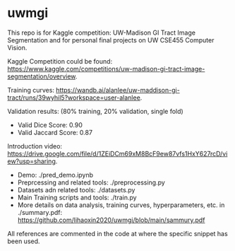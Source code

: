 # uwmgi

This repo is for Kaggle competition: UW-Madison GI Tract Image Segmentation and for personal final projects on UW CSE455 Computer Vision. 

Kaggle Competition could be found: https://www.kaggle.com/competitions/uw-madison-gi-tract-image-segmentation/overview.

Training curves: https://wandb.ai/alanlee/uw-maddison-gi-tract/runs/39wyhil5?workspace=user-alanlee.

Validation results: 
(80% training, 20% validation, single fold)
- Valid Dice Score: 0.90
- Valid Jaccard Score: 0.87



Introduction video: https://drive.google.com/file/d/1ZEiDCm69xM8BcF9ew87vfs1HxY627rcD/view?usp=sharing.
- Demo: ./pred_demo.ipynb
- Preprcessing and related tools: ./preprocessing.py
- Datasets adn related tools: ./datasets.py
- Main Training scripts and tools: ./train.py
- More details on data analysis, training curves, hyperparameters, etc. in ./summary.pdf: https://github.com/lihaoxin2020/uwmgi/blob/main/sammury.pdf


All references are commented in the code at where the specific snippet has been used. 
